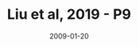 ---
title: Liu et al, 2019 - P9
image: https://www.cycif.org/assets/img/liu-lin-2019/P9.jpg
date: '2009-01-20'
minerva_link: https://www.cycif.org/data/liu-lin-2019/P9.html
info_link: https://www.cycif.org/data/liu-lin-2019/index.html
show_page_link: false
---